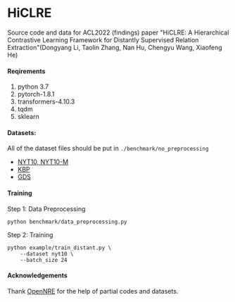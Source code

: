 # HiCLRE
Source code and data for ACL2022 (findings) paper "HiCLRE: A Hierarchical Contrastive Learning Framework for Distantly Supervised Relation Extraction"(Dongyang Li, Taolin Zhang, Nan Hu, Chengyu Wang, Xiaofeng He)
#### Reqirements
1. python 3.7
2. pytorch-1.8.1
3. transformers-4.10.3
4. tqdm
5. sklearn

#### Datasets:
All of the dataset files should be put in `./benchmark/no_preprocessing`
- [NYT10, NYT10-M](https://github.com/thunlp/OpenNRE/tree/master/benchmark)
- [KBP](https://www.aaai.org/ocs/index.php/AAAI/AAAI12/paper/view/5152)
- [GDS](https://arxiv.org/pdf/1804.06987.pdf)

#### Training
Step 1: Data Preprocessing

```
python benchmark/data_preprocessing.py
```
Step 2: Training

```
python example/train_distant.py \
    --dataset nyt10 \
    --batch_size 24
```
#### Acknowledgements
Thank [OpenNRE](https://github.com/thunlp/OpenNRE) for the help of partial codes and datasets.

